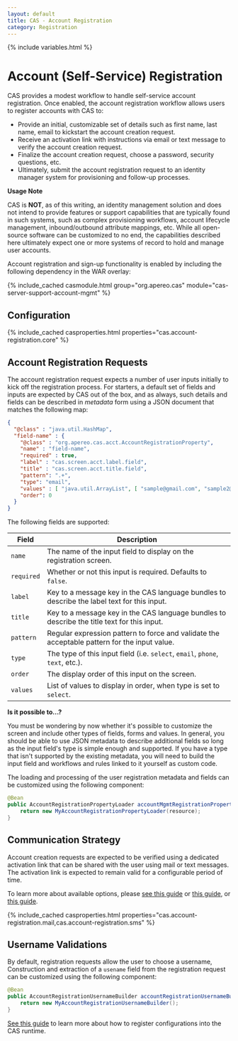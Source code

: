 ```yaml
---
layout: default
title: CAS - Account Registration
category: Registration
---
```

                  
{% include variables.html %}

# Account (Self-Service) Registration

CAS provides a modest workflow to handle self-service account registration. Once enabled, the
account registration workflow allows users to register accounts with CAS to:
                                                              
- Provide an initial, customizable set of details such as first name, last name, email to kickstart the account creation request.
- Receive an activation link with instructions via email or text message to verify the account creation request.
- Finalize the account creation request, choose a password, security questions, etc.
- Ultimately, submit the account registration request to an identity manager system for provisioning and follow-up processes.

<div class="alert alert-info"><strong>Usage Note</strong><p>CAS is <strong>NOT</strong>, as 
of this writing, an identity management solution and does not intend to provide 
features or support capabilities that are typically found in such
systems, such as complex provisioning workflows, account lifecycle management, 
inbound/outbound attribute mappings, etc. While all open-source software can be customized to no end, 
the capabilities described here ultimately expect one or more systems 
of record to hold and manage user accounts.</p></div>

Account registration and sign-up functionality is enabled by including the following dependency in the WAR overlay:

{% include_cached casmodule.html group="org.apereo.cas" module="cas-server-support-account-mgmt" %}

## Configuration

{% include_cached casproperties.html properties="cas.account-registration.core" %}
  
## Account Registration Requests

The account registration request expects a number of user inputs initially to kick off the registration process.
For starters, a default set of fields and inputs are expected by CAS out of the box, and as always, such details 
and fields can be described in *metadata* form using a JSON document that matches the following map:

```json
{
  "@class" : "java.util.HashMap",
  "field-name" : {
    "@class" : "org.apereo.cas.acct.AccountRegistrationProperty",
    "name" : "field-name",
    "required" : true,
    "label" : "cas.screen.acct.label.field",
    "title" : "cas.screen.acct.title.field",
    "pattern": ".+",
    "type": "email",
    "values" : [ "java.util.ArrayList", [ "sample@gmail.com", "sample2@hotmail.com" ] ],
    "order": 0
  }
}
```
    
The following fields are supported:

| Field      | Description                                                                                  |
|------------|----------------------------------------------------------------------------------------------|
| `name`     | The name of the input field to display on the registration screen.                           |
| `required` | Whether or not this input is required. Defaults to `false`.                                  |
| `label`    | Key to a message key in the CAS language bundles to describe the label text for this input.  |
| `title`    | Key to a message key in the CAS language bundles to describe the title text for this input.  |
| `pattern`  | Regular expression pattern to force and validate the acceptable pattern for the input value. |
| `type`     | The type of this input field (i.e. `select`, `email`, `phone`, `text`, etc.).                |
| `order`    | The display order of this input on the screen.                                               |
| `values`   | List of values to display in order, when type is set to `select`.                            |

<div class="alert alert-info"><strong>Is it possible to...?</strong><p>You must be wondering 
by now whether it's possible to customize the screen and include other types of fields, forms and values. 
In general, you should be able to use JSON metadata to describe additional fields so long as the input field's
type is simple enough and supported. If you have a type that isn't supported by the existing 
metadata, you will need to build the input field and workflows and rules linked to it yourself as custom code.</p></div>

The loading and processing of the user registration metadata and fields can be customized using the following component:

```java
@Bean
public AccountRegistrationPropertyLoader accountMgmtRegistrationPropertyLoader() {
    return new MyAccountRegistrationPropertyLoader(resource);
}
```

## Communication Strategy
             
Account creation requests are expected to be verified using a dedicated activation link that 
can be shared with the user using mail or text messages. The activation link is expected 
to remain valid for a configurable period of time.

To learn more about available options, please [see this guide](../notifications/SMS-Messaging-Configuration.html)
or [this guide](../notifications/Sending-Email-Configuration.html), or [this guide](../notifications/Notifications-Configuration.html).

{% include_cached casproperties.html properties="cas.account-registration.mail,cas.account-registration.sms" %}
   
## Username Validations
      
By default, registration requests allow the user to choose a username, Construction and 
extraction of a `usename` field from the registration request can be customized using the following component:

```java
@Bean
public AccountRegistrationUsernameBuilder accountRegistrationUsernameBuilder() {
    return new MyAccountRegistrationUsernameBuilder();
}
```

[See this guide](../configuration/Configuration-Management-Extensions.html) to learn more about
how to register configurations into the CAS runtime.
